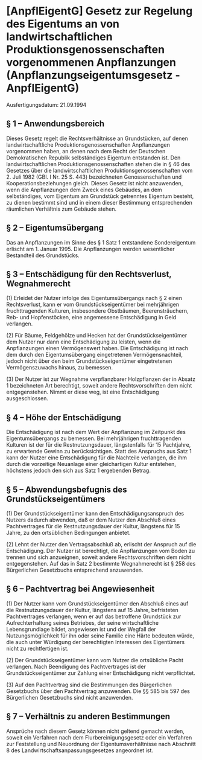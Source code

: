 # [AnpflEigentG] Gesetz zur Regelung des Eigentums an von landwirtschaftlichen Produktionsgenossenschaften vorgenommenen Anpflanzungen  (Anpflanzungseigentumsgesetz - AnpflEigentG)

Ausfertigungsdatum: 21.09.1994

 

## § 1 – Anwendungsbereich

Dieses Gesetz regelt die Rechtsverhältnisse an Grundstücken, auf denen landwirtschaftliche Produktionsgenossenschaften Anpflanzungen vorgenommen haben, an denen nach dem Recht der Deutschen Demokratischen Republik selbständiges Eigentum entstanden ist. Den landwirtschaftlichen Produktionsgenossenschaften stehen die in § 46 des Gesetzes über die landwirtschaftlichen Produktionsgenossenschaften vom 2. Juli 1982 (GBl. I Nr. 25 S. 443) bezeichneten Genossenschaften und Kooperationsbeziehungen gleich. Dieses Gesetz ist nicht anzuwenden, wenn die Anpflanzungen dem Zweck eines Gebäudes, an dem selbständiges, vom Eigentum am Grundstück getrenntes Eigentum besteht, zu dienen bestimmt sind und in einem dieser Bestimmung entsprechenden räumlichen Verhältnis zum Gebäude stehen.


## § 2 – Eigentumsübergang

Das an Anpflanzungen im Sinne des § 1 Satz 1 entstandene Sondereigentum erlischt am 1. Januar 1995. Die Anpflanzungen werden wesentlicher Bestandteil des Grundstücks.


## § 3 – Entschädigung für den Rechtsverlust, Wegnahmerecht

(1) Erleidet der Nutzer infolge des Eigentumsübergangs nach § 2 einen Rechtsverlust, kann er vom Grundstückseigentümer bei mehrjährigen fruchttragenden Kulturen, insbesondere Obstbäumen, Beerensträuchern, Reb- und Hopfenstöcken, eine angemessene Entschädigung in Geld verlangen.

(2) Für Bäume, Feldgehölze und Hecken hat der Grundstückseigentümer dem Nutzer nur dann eine Entschädigung zu leisten, wenn die Anpflanzungen einen Vermögenswert haben. Die Entschädigung ist nach dem durch den Eigentumsübergang eingetretenen Vermögensnachteil, jedoch nicht über den beim Grundstückseigentümer eingetretenen Vermögenszuwachs hinaus, zu bemessen.

(3) Der Nutzer ist zur Wegnahme verpflanzbarer Holzpflanzen der in Absatz 1 bezeichneten Art berechtigt, soweit andere Rechtsvorschriften dem nicht entgegenstehen. Nimmt er diese weg, ist eine Entschädigung ausgeschlossen.


## § 4 – Höhe der Entschädigung

Die Entschädigung ist nach dem Wert der Anpflanzung im Zeitpunkt des Eigentumsübergangs zu bemessen. Bei mehrjährigen fruchttragenden Kulturen ist der für die Restnutzungsdauer, längstenfalls für 15 Pachtjahre, zu erwartende Gewinn zu berücksichtigen. Statt des Anspruchs aus Satz 1 kann der Nutzer eine Entschädigung für die Nachteile verlangen, die ihm durch die vorzeitige Neuanlage einer gleichartigen Kultur entstehen, höchstens jedoch den sich aus Satz 1 ergebenden Betrag.


## § 5 – Abwendungsbefugnis des Grundstückseigentümers

(1) Der Grundstückseigentümer kann den Entschädigungsanspruch des Nutzers dadurch abwenden, daß er dem Nutzer den Abschluß eines Pachtvertrages für die Restnutzungsdauer der Kultur, längstens für 15 Jahre, zu den ortsüblichen Bedingungen anbietet.

(2) Lehnt der Nutzer den Vertragsabschluß ab, erlischt der Anspruch auf die Entschädigung. Der Nutzer ist berechtigt, die Anpflanzungen vom Boden zu trennen und sich anzueignen, soweit andere Rechtsvorschriften dem nicht entgegenstehen. Auf das in Satz 2 bestimmte Wegnahmerecht ist § 258 des Bürgerlichen Gesetzbuchs entsprechend anzuwenden.


## § 6 – Pachtvertrag bei Angewiesenheit

(1) Der Nutzer kann vom Grundstückseigentümer den Abschluß eines auf die Restnutzungsdauer der Kultur, längstens auf 15 Jahre, befristeten Pachtvertrages verlangen, wenn er auf das betroffene Grundstück zur Aufrechterhaltung seines Betriebes, der seine wirtschaftliche Lebensgrundlage bildet, angewiesen ist und der Wegfall der Nutzungsmöglichkeit für ihn oder seine Familie eine Härte bedeuten würde, die auch unter Würdigung der berechtigten Interessen des Eigentümers nicht zu rechtfertigen ist.

(2) Der Grundstückseigentümer kann vom Nutzer die ortsübliche Pacht verlangen. Nach Beendigung des Pachtvertrages ist der Grundstückseigentümer zur Zahlung einer Entschädigung nicht verpflichtet.

(3) Auf den Pachtvertrag sind die Bestimmungen des Bürgerlichen Gesetzbuchs über den Pachtvertrag anzuwenden. Die §§ 585 bis 597 des Bürgerlichen Gesetzbuchs sind nicht anzuwenden.


## § 7 – Verhältnis zu anderen Bestimmungen

Ansprüche nach diesem Gesetz können nicht geltend gemacht werden, soweit ein Verfahren nach dem Flurbereinigungsgesetz oder ein Verfahren zur Feststellung und Neuordnung der Eigentumsverhältnisse nach Abschnitt 8 des Landwirtschaftsanpassungsgesetzes angeordnet ist.
